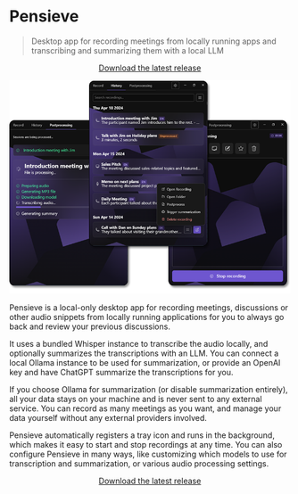 # Pensieve

> Desktop app for recording meetings from locally running apps and transcribing and summarizing them with a local LLM

<div align="center">
    <a href="https://github.com/lukasbach/pensieve/releases/latest">
        Download the latest release
    </a>
</div>

![preview.png](images/preview.png)

Pensieve is a local-only desktop app for recording meetings, discussions or other audio
snippets from locally running applications for you to always go back and review your
previous discussions.

It uses a bundled Whisper instance to transcribe the audio locally, and optionally
summarizes the transcriptions with an LLM. You can connect a local Ollama instance to
be used for summarization, or provide an OpenAI key and have ChatGPT summarize the
transcriptions for you.

If you choose Ollama for summarization (or disable summarization entirely), all your
data stays on your machine and is never sent to any external service. You can record
as many meetings as you want, and manage your data yourself without any external
providers involved.

Pensieve automatically registers a tray icon and runs in the background, which
makes it easy to start and stop recordings at any time. You can also configure
Pensieve in many ways, like customizing which models to use for transcription
and summarization, or various audio processing settings.

<div align="center">
    <a href="https://github.com/lukasbach/pensieve/releases/latest">
        Download the latest release
    </a>
</div>